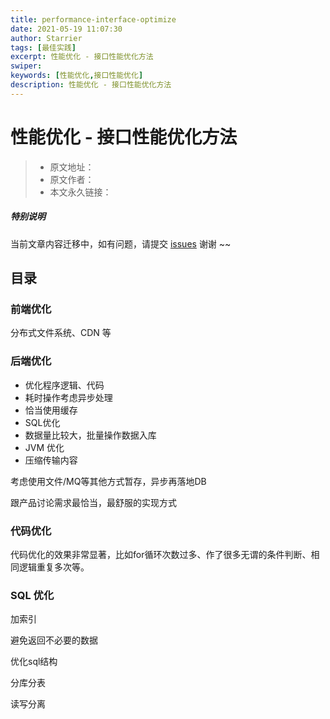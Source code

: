 ```yaml
---
title: performance-interface-optimize
date: 2021-05-19 11:07:30
author: Starrier
tags: [最佳实践]
excerpt: 性能优化 - 接口性能优化方法
swiper:
keywords: [性能优化,接口性能优化]
description: 性能优化 - 接口性能优化方法
---
```


# 性能优化 - 接口性能优化方法

> * 原文地址：[]()
> * 原文作者：[]()
> * 本文永久链接：[]()

##### **特别说明**

当前文章内容迁移中，如有问题，请提交 [issues](https://github.com/Starrier/starrier.github.io/issues) 谢谢 ~~

## 目录

### 前端优化

分布式文件系统、CDN 等

### 后端优化

 - 优化程序逻辑、代码
 - 耗时操作考虑异步处理 
 - 恰当使用缓存
 - SQL优化
 - 数据量比较大，批量操作数据入库
 - JVM 优化
 - 压缩传输内容


考虑使用文件/MQ等其他方式暂存，异步再落地DB

跟产品讨论需求最恰当，最舒服的实现方式

### 代码优化

代码优化的效果非常显著，比如for循环次数过多、作了很多无谓的条件判断、相同逻辑重复多次等。


### SQL 优化

加索引

避免返回不必要的数据

优化sql结构

分库分表

读写分离
